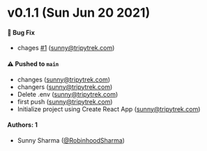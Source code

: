 # v0.1.1 (Sun Jun 20 2021)

#### 🐛 Bug Fix

- chages [#1](https://github.com/intellicar/phoenix-design-system/pull/1) (sunny@tripytrek.com)

#### ⚠️ Pushed to `main`

- changes (sunny@tripytrek.com)
- changers (sunny@tripytrek.com)
- Delete .env (sunny@tripytrek.com)
- first push (sunny@tripytrek.com)
- Initialize project using Create React App (sunny@tripytrek.com)

#### Authors: 1

- Sunny Sharma ([@RobinhoodSharma](https://github.com/RobinhoodSharma))
